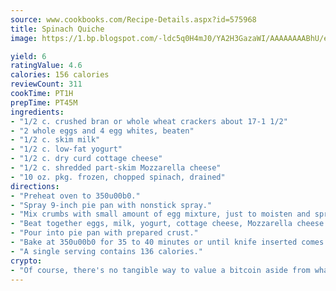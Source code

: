 ```yaml
---
source: www.cookbooks.com/Recipe-Details.aspx?id=575968
title: Spinach Quiche
image: https://1.bp.blogspot.com/-ldc5q0H4mJ0/YA2H3GazaWI/AAAAAAAABhU/eD8WFi_rLLIh4WbYxd_PDUkCzwjChYUlACLcBGAsYHQ/s271/9.png

yield: 6
ratingValue: 4.6
calories: 156 calories
reviewCount: 311
cookTime: PT1H
prepTime: PT45M
ingredients:
- "1/2 c. crushed bran or whole wheat crackers about 17-1 1/2"
- "2 whole eggs and 4 egg whites, beaten"
- "1/2 c. skim milk"
- "1/2 c. low-fat yogurt"
- "1/2 c. dry curd cottage cheese"
- "1/2 c. shredded part-skim Mozzarella cheese"
- "10 oz. pkg. frozen, chopped spinach, drained"
directions:
- "Preheat oven to 350u00b0."
- "Spray 9-inch pie pan with nonstick spray."
- "Mix crumbs with small amount of egg mixture, just to moisten and spread in bottom of pan."
- "Beat together eggs, milk, yogurt, cottage cheese, Mozzarella cheese and spinach."
- "Pour into pie pan with prepared crust."
- "Bake at 350u00b0 for 35 to 40 minutes or until knife inserted comes out clean."
- "A single serving contains 136 calories."
crypto:
- "Of course, there's no tangible way to value a bitcoin aside from what someone else believes it is worth."
---
```

